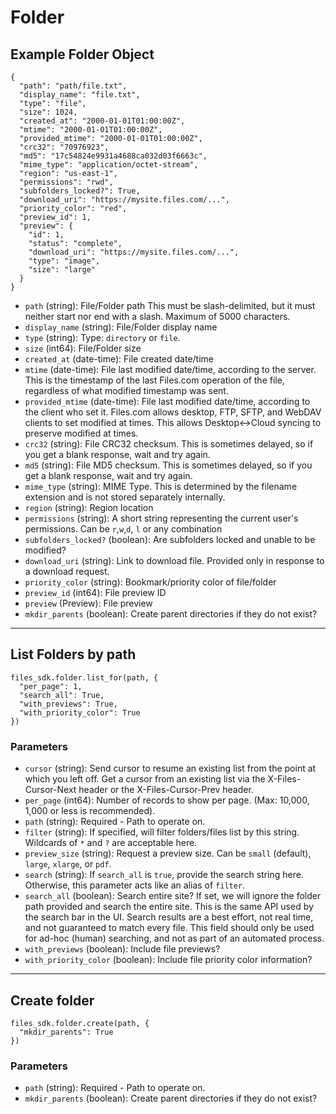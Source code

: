 # Folder

## Example Folder Object

```
{
  "path": "path/file.txt",
  "display_name": "file.txt",
  "type": "file",
  "size": 1024,
  "created_at": "2000-01-01T01:00:00Z",
  "mtime": "2000-01-01T01:00:00Z",
  "provided_mtime": "2000-01-01T01:00:00Z",
  "crc32": "70976923",
  "md5": "17c54824e9931a4688ca032d03f6663c",
  "mime_type": "application/octet-stream",
  "region": "us-east-1",
  "permissions": "rwd",
  "subfolders_locked?": True,
  "download_uri": "https://mysite.files.com/...",
  "priority_color": "red",
  "preview_id": 1,
  "preview": {
    "id": 1,
    "status": "complete",
    "download_uri": "https://mysite.files.com/...",
    "type": "image",
    "size": "large"
  }
}
```

* `path` (string): File/Folder path This must be slash-delimited, but it must neither start nor end with a slash. Maximum of 5000 characters.
* `display_name` (string): File/Folder display name
* `type` (string): Type: `directory` or `file`.
* `size` (int64): File/Folder size
* `created_at` (date-time): File created date/time
* `mtime` (date-time): File last modified date/time, according to the server.  This is the timestamp of the last Files.com operation of the file, regardless of what modified timestamp was sent.
* `provided_mtime` (date-time): File last modified date/time, according to the client who set it.  Files.com allows desktop, FTP, SFTP, and WebDAV clients to set modified at times.  This allows Desktop<->Cloud syncing to preserve modified at times.
* `crc32` (string): File CRC32 checksum. This is sometimes delayed, so if you get a blank response, wait and try again.
* `md5` (string): File MD5 checksum. This is sometimes delayed, so if you get a blank response, wait and try again.
* `mime_type` (string): MIME Type.  This is determined by the filename extension and is not stored separately internally.
* `region` (string): Region location
* `permissions` (string): A short string representing the current user's permissions.  Can be `r`,`w`,`d`, `l` or any combination
* `subfolders_locked?` (boolean): Are subfolders locked and unable to be modified?
* `download_uri` (string): Link to download file. Provided only in response to a download request.
* `priority_color` (string): Bookmark/priority color of file/folder
* `preview_id` (int64): File preview ID
* `preview` (Preview): File preview
* `mkdir_parents` (boolean): Create parent directories if they do not exist?


---

## List Folders by path

```
files_sdk.folder.list_for(path, {
  "per_page": 1,
  "search_all": True,
  "with_previews": True,
  "with_priority_color": True
})
```

### Parameters

* `cursor` (string): Send cursor to resume an existing list from the point at which you left off.  Get a cursor from an existing list via the X-Files-Cursor-Next header or the X-Files-Cursor-Prev header.
* `per_page` (int64): Number of records to show per page.  (Max: 10,000, 1,000 or less is recommended).
* `path` (string): Required - Path to operate on.
* `filter` (string): If specified, will filter folders/files list by this string.  Wildcards of `*` and `?` are acceptable here.
* `preview_size` (string): Request a preview size.  Can be `small` (default), `large`, `xlarge`, or `pdf`.
* `search` (string): If `search_all` is `true`, provide the search string here.  Otherwise, this parameter acts like an alias of `filter`.
* `search_all` (boolean): Search entire site?  If set, we will ignore the folder path provided and search the entire site.  This is the same API used by the search bar in the UI.  Search results are a best effort, not real time, and not guaranteed to match every file.  This field should only be used for ad-hoc (human) searching, and not as part of an automated process.
* `with_previews` (boolean): Include file previews?
* `with_priority_color` (boolean): Include file priority color information?


---

## Create folder

```
files_sdk.folder.create(path, {
  "mkdir_parents": True
})
```

### Parameters

* `path` (string): Required - Path to operate on.
* `mkdir_parents` (boolean): Create parent directories if they do not exist?
